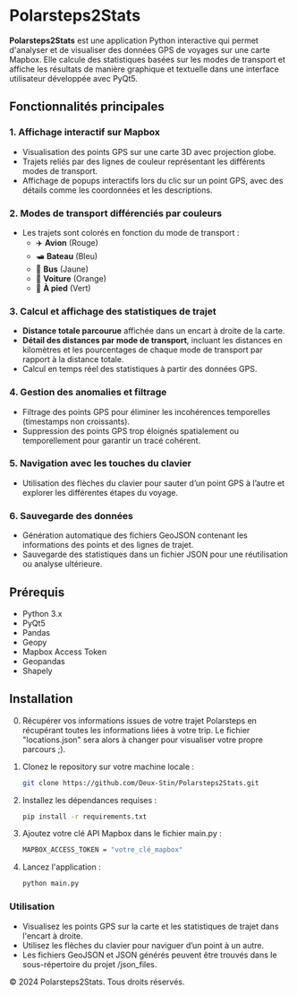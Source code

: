 # Polarsteps2Stats

**Polarsteps2Stats** est une application Python interactive qui permet d'analyser et de visualiser des données GPS de voyages sur une carte Mapbox. Elle calcule des statistiques basées sur les modes de transport et affiche les résultats de manière graphique et textuelle dans une interface utilisateur développée avec PyQt5.

## Fonctionnalités principales

### 1. **Affichage interactif sur Mapbox**
   - Visualisation des points GPS sur une carte 3D avec projection globe.
   - Trajets reliés par des lignes de couleur représentant les différents modes de transport.
   - Affichage de popups interactifs lors du clic sur un point GPS, avec des détails comme les coordonnées et les descriptions.

### 2. **Modes de transport différenciés par couleurs**
   - Les trajets sont colorés en fonction du mode de transport :
     - ✈️ **Avion** (Rouge)
     - 🛥️ **Bateau** (Bleu)
     - 🚌 **Bus** (Jaune)
     - 🚗 **Voiture** (Orange)
     - 🚶 **À pied** (Vert)

### 3. **Calcul et affichage des statistiques de trajet**
   - **Distance totale parcourue** affichée dans un encart à droite de la carte.
   - **Détail des distances par mode de transport**, incluant les distances en kilomètres et les pourcentages de chaque mode de transport par rapport à la distance totale.
   - Calcul en temps réel des statistiques à partir des données GPS.

### 4. **Gestion des anomalies et filtrage**
   - Filtrage des points GPS pour éliminer les incohérences temporelles (timestamps non croissants).
   - Suppression des points GPS trop éloignés spatialement ou temporellement pour garantir un tracé cohérent.

### 5. **Navigation avec les touches du clavier**
   - Utilisation des flèches du clavier pour sauter d’un point GPS à l’autre et explorer les différentes étapes du voyage.

### 6. **Sauvegarde des données**
   - Génération automatique des fichiers GeoJSON contenant les informations des points et des lignes de trajet.
   - Sauvegarde des statistiques dans un fichier JSON pour une réutilisation ou analyse ultérieure.

## Prérequis

- Python 3.x
- PyQt5
- Pandas
- Geopy
- Mapbox Access Token
- Geopandas
- Shapely

## Installation

0. Récupérer vos informations issues de votre trajet Polarsteps en récupérant toutes les informations liées à votre trip. Le fichier "locations.json" sera alors à changer pour visualiser votre propre parcours ;).

1. Clonez le repository sur votre machine locale :
   ```bash
   git clone https://github.com/Deux-Stin/Polarsteps2Stats.git

2. Installez les dépendances requises :
    ```bash
    pip install -r requirements.txt

3. Ajoutez votre clé API Mapbox dans le fichier main.py :
    ```bash
    MAPBOX_ACCESS_TOKEN = "votre_clé_mapbox"

4. Lancez l'application :
    ```bash
    python main.py


### Utilisation

- Visualisez les points GPS sur la carte et les statistiques de trajet dans l'encart à droite.
- Utilisez les flèches du clavier pour naviguer d’un point à un autre.
- Les fichiers GeoJSON et JSON générés peuvent être trouvés dans le sous-répertoire du projet /json_files.





© 2024 Polarsteps2Stats. Tous droits réservés.